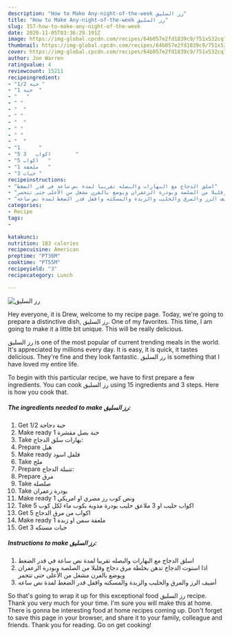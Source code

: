 ```yaml
---
description: "How to Make Any-night-of-the-week رز السليق"
title: "How to Make Any-night-of-the-week رز السليق"
slug: 357-how-to-make-any-night-of-the-week
date: 2020-11-05T03:36:29.191Z
image: https://img-global.cpcdn.com/recipes/64b057e2fd1839c9/751x532cq70/الصورة-الرئيسية-لوصفةرز-السليق.jpg
thumbnail: https://img-global.cpcdn.com/recipes/64b057e2fd1839c9/751x532cq70/الصورة-الرئيسية-لوصفةرز-السليق.jpg
cover: https://img-global.cpcdn.com/recipes/64b057e2fd1839c9/751x532cq70/الصورة-الرئيسية-لوصفةرز-السليق.jpg
author: Jon Warren
ratingvalue: 4
reviewcount: 15211
recipeingredient:
- "1/2 حبة "
- "1 حبة  "
- "   "
- " "
- "  "
- " "
- "  "
- " "
- " "
- "  "
- "1      "
- "5 اكواب   3        "
- "5 اكواب   "
- "1 ملعقة   "
- "3 حبات "
recipeinstructions:
- "اسلق الدجاج مع البهارات والبصله تقريبا لمدة نص ساعة في قدر الضغط"
- "اذا استوت الدجاج تدهن بخلطة مرق دجاج وقليلا من الصلصة وبودرة الزعفران ويوضع بالفرن مشغل من الأعلى حتى تتحمر"
- "أضيف الرز والمرق والحليب والزبدة والمسكته واقفل قدر الضغط لمدة نص ساعه"
categories:
- Recipe
tags:
- 

katakunci:  
nutrition: 183 calories
recipecuisine: American
preptime: "PT36M"
cooktime: "PT55M"
recipeyield: "3"
recipecategory: Lunch

---
```



![رز السليق](https://img-global.cpcdn.com/recipes/64b057e2fd1839c9/751x532cq70/الصورة-الرئيسية-لوصفةرز-السليق.jpg)

Hey everyone, it is Drew, welcome to my recipe page. Today, we're going to prepare a distinctive dish, رز السليق. One of my favorites. This time, I am going to make it a little bit unique. This will be really delicious.



رز السليق is one of the most popular of current trending meals in the world. It's appreciated by millions every day. It is easy, it is quick, it tastes delicious. They're fine and they look fantastic. رز السليق is something that I have loved my entire life.


To begin with this particular recipe, we have to first prepare a few ingredients. You can cook رز السليق using 15 ingredients and 3 steps. Here is how you cook that.

<!--inarticleads1-->

##### The ingredients needed to make رز السليق:

1. Get 1/2 حبة دجاجة
1. Make ready 1 حبة بصل مقشرة
1. Take  بهارات سلق الدجاج:
1. Prepare  هيل
1. Make ready  فلفل اسود
1. Take  ملح
1. Prepare  تتبيلة الدجاج:
1. Prepare  مرق
1. Take  صلصلة
1. Take  بودرة زعفران
1. Make ready 1 ونص كوب رز مصري او امريكي
1. Take 5 اكواب حليب او 3 ملاعق حليب بودرة مذوبة بكوب ماء لكل كوب
1. Get 5 اكواب من مرق الدجاج
1. Make ready 1 ملعقة سمن او زبدة
1. Get 3 حبات مستكه




<!--inarticleads2-->

##### Instructions to make رز السليق:

1. اسلق الدجاج مع البهارات والبصله تقريبا لمدة نص ساعة في قدر الضغط
1. اذا استوت الدجاج تدهن بخلطة مرق دجاج وقليلا من الصلصة وبودرة الزعفران ويوضع بالفرن مشغل من الأعلى حتى تتحمر
1. أضيف الرز والمرق والحليب والزبدة والمسكته واقفل قدر الضغط لمدة نص ساعه




So that's going to wrap it up for this exceptional food رز السليق recipe. Thank you very much for your time. I'm sure you will make this at home. There is gonna be interesting food at home recipes coming up. Don't forget to save this page in your browser, and share it to your family, colleague and friends. Thank you for reading. Go on get cooking!
